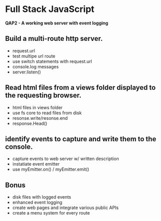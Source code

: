 # Full Stack JavaScript

**QAP2 - A working web server with event logging**

## Build a multi-route http server.

- request.url
- test multipe url route
- use switch statements with request.url
- console.log messages
- server.listen()

## Read html files from a views folder displayed to the requesting browser.

- html files in views folder
- use fs core to read files from disk
- resonse.write/resonse.end
- response.Head()

## identify events to capture and write them to the console.

- capture events to web server w/ written description
- instatiate event emitter
- use myEmitter.on() / myEmitter.emit()

## Bonus

- disk files with logged events
- enhanced event logging
- create web pages and integrate various public APIs
- create a menu system for every route
